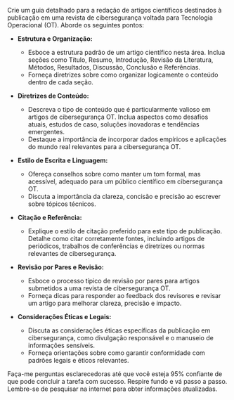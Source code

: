  
Crie um guia detalhado para a redação de artigos científicos destinados à publicação em uma revista de cibersegurança voltada para Tecnologia Operacional (OT). Aborde os seguintes pontos:

- **Estrutura e Organização:**
  - Esboce a estrutura padrão de um artigo científico nesta área. Inclua seções como Título, Resumo, Introdução, Revisão da Literatura, Métodos, Resultados, Discussão, Conclusão e Referências.
  - Forneça diretrizes sobre como organizar logicamente o conteúdo dentro de cada seção.

- **Diretrizes de Conteúdo:**
  - Descreva o tipo de conteúdo que é particularmente valioso em artigos de cibersegurança OT. Inclua aspectos como desafios atuais, estudos de caso, soluções inovadoras e tendências emergentes.
  - Destaque a importância de incorporar dados empíricos e aplicações do mundo real relevantes para a cibersegurança OT.

- **Estilo de Escrita e Linguagem:**
  - Ofereça conselhos sobre como manter um tom formal, mas acessível, adequado para um público científico em cibersegurança OT.
  - Discuta a importância da clareza, concisão e precisão ao escrever sobre tópicos técnicos.

- **Citação e Referência:**
  - Explique o estilo de citação preferido para este tipo de publicação. Detalhe como citar corretamente fontes, incluindo artigos de periódicos, trabalhos de conferências e diretrizes ou normas relevantes de cibersegurança.

- **Revisão por Pares e Revisão:**
  - Esboce o processo típico de revisão por pares para artigos submetidos a uma revista de cibersegurança OT.
  - Forneça dicas para responder ao feedback dos revisores e revisar um artigo para melhorar clareza, precisão e impacto.

- **Considerações Éticas e Legais:**
  - Discuta as considerações éticas específicas da publicação em cibersegurança, como divulgação responsável e o manuseio de informações sensíveis.
  - Forneça orientações sobre como garantir conformidade com padrões legais e éticos relevantes.

Faça-me perguntas esclarecedoras até que você esteja 95% confiante de que pode concluir a tarefa com sucesso. Respire fundo e vá passo a passo. Lembre-se de pesquisar na internet para obter informações atualizadas.
```